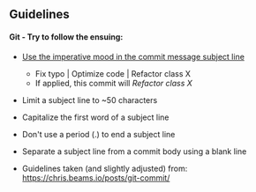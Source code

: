 ## Guidelines

#### Git - Try to follow the ensuing:
- <ins>Use the imperative mood in the commit message subject line</ins>
    - Fix typo | Optimize code | Refactor class X
    - If applied, this commit will *Refactor class X*
- Limit a subject line to ~50 characters
- Capitalize the first word of a subject line
- Don't use a period (.) to end a subject line
- Separate a subject line from a commit body using a blank line

- Guidelines taken (and slightly adjusted) from: https://chris.beams.io/posts/git-commit/